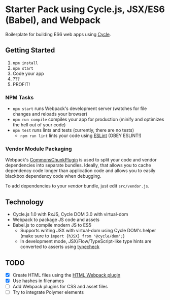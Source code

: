 # Starter Pack using Cycle.js, JSX/ES6 (Babel), and Webpack

Boilerplate for building ES6 web apps using [Cycle](http://cycle.js.org/).

## Getting Started

1. `npm install`
2. `npm start`
3. Code your app
4. ???
5. PROFIT!

### NPM Tasks

- `npm start` runs Webpack's development server (watches for file changes and reloads your browser)
- `npm run compile` compiles your app for production (minify and optimizes the hell out of your code)
- `npm test` runs lints and tests (currently, there are no tests)
  - `npm run lint` lints your code using [ESLint](eslint.org) (OBEY ESLINT!)

### Vendor Module Packaging

Webpack's [CommonsChunkPlugin](http://webpack.github.io/docs/list-of-plugins.html#commonschunkplugin) is used to split your code and vendor dependencies into separate bundles. Ideally, that allows you to cache dependency code longer than application code and allows you to easily blackbox dependency code when debugging.

To add dependencies to your _vendor_ bundle, just edit `src/vendor.js`.

## Technology

- Cycle.js 1.0 with RxJS, Cycle DOM 3.0 with virtual-dom
- Webpack to package JS code and assets
- Babel.js to compile modern JS to ES5
  - Supports writing JSX with virtual-dom using Cycle DOM's helper (make sure to `import {hJSX} from '@cycle/dom';`)
  - In development mode, JSX/Flow/TypeScript-like type hints are converted to asserts using [typecheck](https://github.com/codemix/babel-plugin-typecheck)

## TODO

- [x] Create HTML files using the [HTML Webpack plugin](https://github.com/ampedandwired/html-webpack-plugin)
- [x] Use hashes in filenames
- [ ] Add Webpack plugins for CSS and asset files
- [ ] Try to integrate Polymer elements
